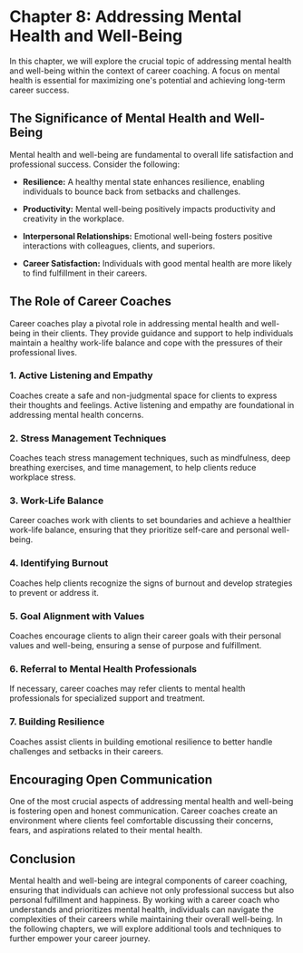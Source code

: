 Chapter 8: Addressing Mental Health and Well-Being
==================================================

In this chapter, we will explore the crucial topic of addressing mental health and well-being within the context of career coaching. A focus on mental health is essential for maximizing one's potential and achieving long-term career success.

The Significance of Mental Health and Well-Being
------------------------------------------------

Mental health and well-being are fundamental to overall life satisfaction and professional success. Consider the following:

* **Resilience:** A healthy mental state enhances resilience, enabling individuals to bounce back from setbacks and challenges.

* **Productivity:** Mental well-being positively impacts productivity and creativity in the workplace.

* **Interpersonal Relationships:** Emotional well-being fosters positive interactions with colleagues, clients, and superiors.

* **Career Satisfaction:** Individuals with good mental health are more likely to find fulfillment in their careers.

The Role of Career Coaches
--------------------------

Career coaches play a pivotal role in addressing mental health and well-being in their clients. They provide guidance and support to help individuals maintain a healthy work-life balance and cope with the pressures of their professional lives.

### 1. **Active Listening and Empathy**

Coaches create a safe and non-judgmental space for clients to express their thoughts and feelings. Active listening and empathy are foundational in addressing mental health concerns.

### 2. **Stress Management Techniques**

Coaches teach stress management techniques, such as mindfulness, deep breathing exercises, and time management, to help clients reduce workplace stress.

### 3. **Work-Life Balance**

Career coaches work with clients to set boundaries and achieve a healthier work-life balance, ensuring that they prioritize self-care and personal well-being.

### 4. **Identifying Burnout**

Coaches help clients recognize the signs of burnout and develop strategies to prevent or address it.

### 5. **Goal Alignment with Values**

Coaches encourage clients to align their career goals with their personal values and well-being, ensuring a sense of purpose and fulfillment.

### 6. **Referral to Mental Health Professionals**

If necessary, career coaches may refer clients to mental health professionals for specialized support and treatment.

### 7. **Building Resilience**

Coaches assist clients in building emotional resilience to better handle challenges and setbacks in their careers.

Encouraging Open Communication
------------------------------

One of the most crucial aspects of addressing mental health and well-being is fostering open and honest communication. Career coaches create an environment where clients feel comfortable discussing their concerns, fears, and aspirations related to their mental health.

Conclusion
----------

Mental health and well-being are integral components of career coaching, ensuring that individuals can achieve not only professional success but also personal fulfillment and happiness. By working with a career coach who understands and prioritizes mental health, individuals can navigate the complexities of their careers while maintaining their overall well-being. In the following chapters, we will explore additional tools and techniques to further empower your career journey.
